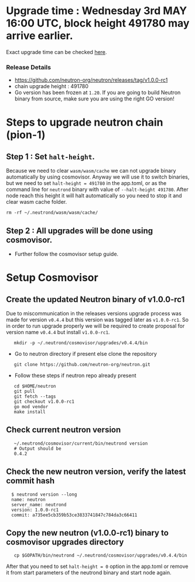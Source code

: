 # Upgrade time : Wednesday 3rd MAY 16:00 UTC, block height 491780 may arrive earlier.
Exact upgrade time can be checked [here](https://testnet.mintscan.io/neutron-testnet/blocks/491780).

### Release Details
* https://github.com/neutron-org/neutron/releases/tag/v1.0.0-rc1
* chain upgrade height : 491780
* Go version has been frozen at `1.20`. If you are going to build Neutron binary from source, make sure you are using the right GO version!


# Steps to upgrade neutron chain (pion-1)

## Step 1 : Set `halt-height`.

Because we need to clear `wasm/wasm/cache` we can not upgrade binary automatically by using cosmovisor. Anyway we will use it to switch binaries, but we need to set `halt-height = 491780` in the app.toml, or as the command line for `neutrond` binary with value of `--halt-height 491780`. After node reach this height it will halt automatically so you need to stop it and clear wasm cache folder.

```shell
rm -rf ~/.neutrond/wasm/wasm/cache/
```

## Step 2 : All upgrades will be done using cosmovisor.

* Further follow the cosmovisor setup guide.

# Setup Cosmovisor

## Create the updated Neutron binary of v1.0.0-rc1

Due to miscommunication in the releases versions upgrade process was made for version `v0.4.4` but this version was tagged later as `v1.0.0-rc1`. 
So in order to run upgrade properly we will be required to create proposal for version name `v0.4.4` but install `v1.0.0-rc1`.

```shell
   mkdir -p ~/.neutrond/cosmovisor/upgrades/v0.4.4/bin
```
* Go to neutron directory if present else clone the repository

```shell
   git clone https://github.com/neutron-org/neutron.git
```

* Follow these steps if neutron repo already present

```shell
   cd $HOME/neutron
   git pull
   git fetch --tags
   git checkout v1.0.0-rc1
   go mod vendor
   make install
```

## Check current neutron version
```shell
   ~/.neutrond/cosmovisor/current/bin/neutrond version
   # Output should be
   0.4.2
```

## Check the new neutron version, verify the latest commit hash

```shell
  $ neutrond version --long
  name: neutron
  server_name: neutrond
  version: 1.0.0-rc1
  commit: a735ee5cb359b53ce3833741847c784da3c66411
```

## Copy the new neutron (v1.0.0-rc1) binary to cosmovisor upgrades directory

```shell
   cp $GOPATH/bin/neutrond ~/.neutrond/cosmovisor/upgrades/v0.4.4/bin
```


After that you need to set `halt-height = 0` option in the app.toml or remove it from start parameters of the neutrond binary and start node again. 
